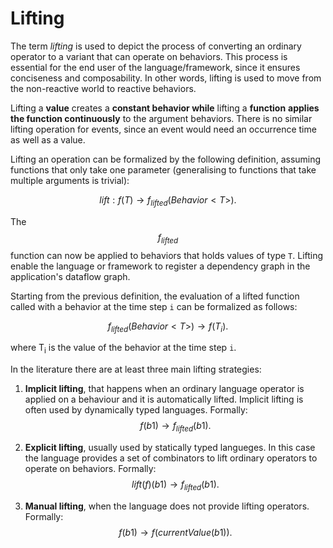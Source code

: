 # Lifting

The term *lifting* is used to depict the process of converting an ordinary operator to a variant that can operate on behaviors. This process is essential for the end user of the language/framework, since it ensures conciseness and composability.
In other words, lifting is used to move from the non-reactive world to reactive behaviors.

Lifting a **value** creates a **constant behavior while** lifting a **function** **applies the function continuously** to the argument behaviors. There is no similar lifting operation for events, since an event would need an occurrence time as well as a value.

Lifting an operation can be formalized by the following definition, assuming functions that only take one parameter (generalising to functions that take multiple arguments is trivial):

$$
lift: f(T)  \rightarrow f_{lifted} (Behavior < T >).
$$

The $$f_{lifted}$$ function can now be applied to behaviors that holds values of type `T`. Lifting enable the language or framework to register a dependency graph in the application's dataflow graph.

Starting from the previous definition, the evaluation of a lifted function called with a behavior at the time step `i` can be formalized as follows:

$$
f_{lifted}(Behavior < T >)  \rightarrow f(T_i) .
$$

where T<sub>i</sub> is the value of the behavior at the time step `i`.

In the literature there are at least three main lifting strategies:

1. **Implicit lifting**, that happens when an ordinary language operator is applied on a behaviour and it is automatically lifted. Implicit lifting is often used by dynamically typed languages. Formally:
$$
f(b1)  \rightarrow f_{lifted}(b1) .
$$

2. **Explicit lifting**, usually used by statically typed langueges. In this case the language provides a set of combinators to lift ordinary operators to operate on behaviors. Formally:
$$
lift(f)(b1)  \rightarrow f_{lifted}(b1) .
$$

3. **Manual lifting**, when the language does not provide lifting operators. Formally:
$$
f(b1)  \rightarrow f(currentValue(b1)) .
$$
